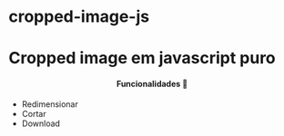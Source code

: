 # cropped-image-js
# Cropped image em javascript puro 

<h4 align="center"> 
 Funcionalidades 🚀 
</h4>
<ul >
 <li >Redimensionar</li> 
 <li>Cortar</li> 
 <li>Download</li> 

</ul>
